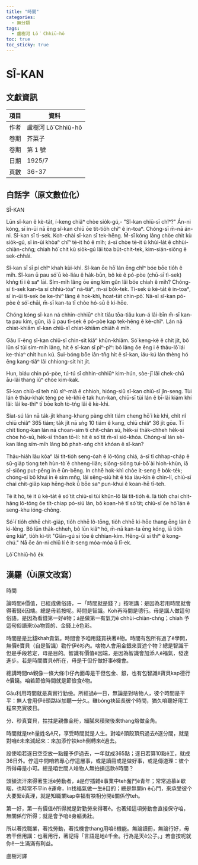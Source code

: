 ```yaml
---
title: "時間"
categories:
  - 無分類
tags:
  - 盧樹河 Lô͘ Chhiū-hô
toc: true
toc_sticky: true
---
```


# SÎ-KAN

## 文獻資訊

| 項目 | 資料 |
|---|---|
| 作者 | 盧樹河 Lô͘ Chhiū-hô |
| 卷期 | 芥菜子 |
| 卷期 | 第 1 號 |
| 日期 | 1925/7 |
| 頁數 | 36-37 |

## 白話字（原文數位化）

SÎ-KAN

Lūn sî-kan ê kè-ta̍t, í-keng chiâⁿ chòe sio̍k-gú,- "Sî-kan chiū-sī chîⁿ?" Án-ni kóng, sī in-ūi nā ēng sî-kan chiū ōe tit-tio̍h chîⁿ ê in-toaⁿ. Chóng-sī m̄-nā án-ni. Sî-kan sī tì-sek. Koh-chài sî-kan sī tek-hēng. M̄-sī kóng lâng chòe chit kù sio̍k-gú, sī in-ūi khòaⁿ chîⁿ tē-it hó ê mi̍h; á-sī chòe tē-it ū khùi-la̍t ê chhùi-chiàn-chn̄g; chiah hō͘ chit kù sio̍k-gú lâi tòa bu̍t-chit-tek, kim-sián-siōng ê sek-chhái.

Sî-kan sī sī pí chîⁿ khah kùi-khì. Sî-kan ōe hō͘ lán ēng chîⁿ bóe bōe tio̍h ê mi̍h. Sî-kan ū pau só͘ ū kè-liáu ê ha̍k-būn, bô kè ê pó-pòe (chū-sī tì-sek) khǹg tī i ê saⁿ lāi. Sím-mi̍h lâng ōe ēng kim gûn lâi bóe chiah ê mi̍h? Chóng-sī tì-sek kan-ta sī chhiú-tōaⁿ nā-tiāⁿ, m̄-sī bo̍k-tek. Tì-sek ū kè-ta̍t ê in-toaⁿ, sī in-ūi tì-sek ōe ke-thiⁿ lâng ê hok-khì, hoat-ta̍t chìn-pō͘. Nā-sī sî-kan pó-pòe ê só͘-chāi, m̄-sī kan-ta tī chòe hó-sū ê ki-hōe.

Chóng kóng sî-kan ná chhin-chhiūⁿ chi̍t tiâu tōa-tiâu kun-á lâi-bīn m̄-sī kan-ta pau kim, gûn, iā ū pau tì-sek ê pó-pòe kap tek-hēng ê kè-chîⁿ. Lán nā chiat-khiām sî-kan chiū-sī chiat-khiām chia̍h ê mi̍h.

Gâu lī-ēng sî-kan chiū-sī chin-si̍t kiâⁿ khûn-khiām. Só͘ keng-kè ê chi̍t ji̍t, bô lūn sī tùi sím-mi̍h lâng, hit ê sî-kan sī pîⁿ-pîⁿ: bô lâng ōe ēng i ê thâu-lō͘ lái ke-thiaⁿ chi̍t hun kú. Sui-bóng bōe iân-tn̂g hit ê sî-kan, iáu-kú lán thèng hó ēng kang-tiâⁿ lâi chhiong-si̍t hit ji̍t.

Hun, biáu chin pó-pòe, tú-tú sī chhin-chhiūⁿ kim-hún, sòe-jī lâi chek-chū āu-lâi thang iûⁿ chòe kim-kak.

Sî-kan chiū-sī teh niû sìⁿ-miâ ê chhioh, hióng-siū sî-kan chiū-sī jîn-seng. Tùi lán ê thâu-khak téng pe kè-khì ê tak hun-kan, chiū-sī tùi lán ê bī-lâi kiám khí lâi: lâi ke-thiⁿ tī bōe koh tò-tńg lâi ê kè-khì.

Siat-sú lán nā ta̍k-ji̍t khang-khang pàng chi̍t tiám cheng hō͘ i kè khì, chi̍t nî chiū chiâⁿ 365 tiám; ta̍k ji̍t nā sǹg 10 tiám ê kang, chiū chiâⁿ 36 ji̍t gōa. Tī chit tiong-kan lán nā choan-sim tī chit-chân sū, he̍k-sī tha̍k-chheh he̍k-sī chòe hó-sū, he̍k-sī thôan tō-lí: hit ê só͘ tit m̄-sī sió-khóa. Chóng-sī lán sè-kan lâng sím-mi̍h lâng bô phah-sńg chit khóan ê sî-kan?

Thâu-hia̍h lâu kōaⁿ lâi tit-tio̍h seng-o̍ah ê lô-tōng chiá, á-sī tī chhap-cha̍p ê sū-gia̍p tiong teh hùn-tò͘ ê chheng-liân; siông-siông tui-bō͘ ài hioh-khùn, iā sî-siông put-pêng in ê ūn-bēng. In chhē hok-khì chòe it-seng ê bo̍k-te̍k; chóng-sī bô khui in ê sim mn̂g, lâi sêng-siū hit ê tōa iàu-kín ê chin-lí, chiū-sī chai chit-gia̍p kap hēng-hok ū bōe saⁿ pun-khui ê koan-hē tī-teh.

Tē it hó, tē it ū kè-ta̍t ê só͘ tit chiū-sī tùi khûn-lô lâi tit-tio̍h ê. Iā tio̍h chai chit-hāng lô-tōng ōe ti̍t-chiap pó-siú lán, bô koan-hē tī só͘ tit; chiū-sī ōe hō͘ lán ê seng-khu ióng-chòng.

Só͘-í tio̍h chhē chit-gia̍p, tio̍h chhē lô-tōng, tio̍h chhē ki-hōe thang ēng lán ê ki-lêng. Bô lūn tha̍k-chheh, bô lūn kiâⁿ hó, m̄-nā kan-ta ēng kóng, iā tio̍h ēng kiâⁿ, tio̍h kì-tit "Giân-gú sī tōe ê chhian-kim. Hêng-ûi sī thiⁿ ê kong-chú." Nā ōe án-ni chiū lí ê it-seng móa-móa ū lī-ek.

Lô͘ Chhiū-hô e̍k

## 漢羅（Ùi原文改寫）

時間

論時間ê價值，已經成做俗語，－「時間就是錢？」按呢講：是因為若用時間就會得著錢ê因端。總是毋若按呢。時間是智識。Koh再時間是德行。毋是講人做這句俗語，是因為看錢第一好ê物；á是做第一有氣力ê chhùi-chiàn-chn̄g；chiah 予這句俗語來tòa物質的、金錢上ê色彩。

時間是是比錢khah貴氣。時間會予咱用錢買袂著ê物。時間有包所有過了ê學問，無價ê寶貝（自是智識）勸佇伊ê衫內。啥物人會用金銀來買遮个物？總是智識干但是手段若定，毋是目的。智識有價值ê因端，是因為智識會加添人ê福氣，發達進步。若是時間寶貝ê所在，毋是干但佇做好事ê機會。

總講時間ná親像一條大條巾仔內面毋是干但包金、銀，也有包智識ê寶貝kap德行ê價錢。咱若節儉時間就是節儉食ê物。

Gâu利用時間就是真實行勤儉。所經過ê一日，無論是對啥物人，彼个時間是平平：無人會用伊ê頭路lái加聽一分久。雖bóng袂延長彼个時間，猶久咱聽好用工程來充實彼日。

分、秒真寶貝，拄拄是親像金粉，細膩來積聚後來thang熔做金角。

時間就是teh量姓名ê尺，享受時間就是人生。對咱ê頭殼頂飛過去ê逐分間，就是對咱ê未來減起來：來加添佇袂koh倒轉來ê過去。

設使咱若逐日空空放一點鐘予伊過去，一年就成365點；逐日若算10點ê工，就成36日外。佇這中間咱若專心佇這層事，或是讀冊或是做好事，或是傳道理：彼个所得毋是小可。總是咱世間人啥物人無拍損這款ê時間？

頭額流汗來得著生活ê勞動者，á是佇插雜ê事業中teh奮鬥ê青年；常常追慕ài歇睏，也時常不平in ê運命，In找福氣做一生ê目的；總是無開in ê心門，來承受彼个大要緊ê真理，就是知職業kap幸福有袂相分開ê關係佇teh。

第一好，第一有價值ê所得就是對勤勞來得著ê。也著知這項勞動會直接保守咱，無關係佇所得；就是會予咱ê身軀勇壯。

所以著找職業，著找勞動，著找機會thang用咱ê機能。無論讀冊，無論行好，毋若干但用講：也著用行，著記得「言語是地ê千金。行為是天ê公子。」若會按呢就你ê一生滿滿有利益。

盧樹河譯
